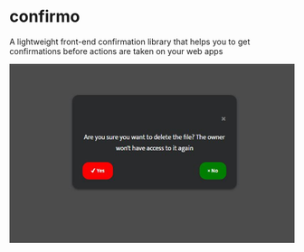 # confirmo
A lightweight front-end confirmation library that helps you to get confirmations before actions are taken on your web apps

![](./preview.JPG)
